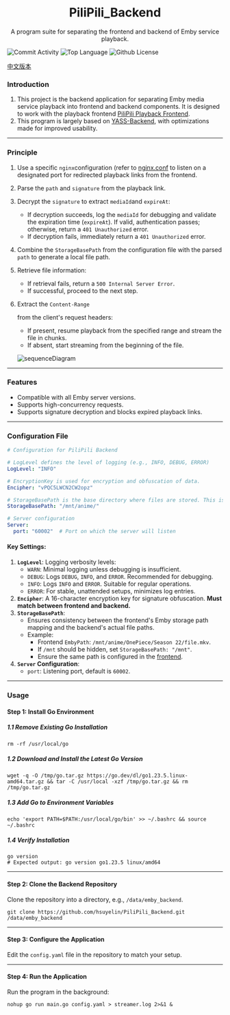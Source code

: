 <h1 align="center">PiliPili_Backend</h1>

<p align="center">A program suite for separating the frontend and backend of Emby service playback.</p>



![Commit Activity](https://img.shields.io/github/commit-activity/m/hsuyelin/PiliPili_Backend/main) ![Top Language](https://img.shields.io/github/languages/top/hsuyelin/PiliPili_Backend) ![Github License](https://img.shields.io/github/license/hsuyelin/PiliPili_Backend)



[中文版本](https://github.com/hsuyelin/PiliPili_Backend/blob/main/README_CN.md)

### Introduction

1. This project is the backend application for separating Emby media service playback into frontend and backend components. It is designed to work with the playback frontend [PiliPili Playback Frontend](https://github.com/hsuyelin/PiliPili_Frontend).
2. This program is largely based on [YASS-Backend](https://github.com/FacMata/YASS-Backend), with optimizations made for improved usability.

------

### Principle

1. Use a specific `nginx`configuration (refer to [nginx.conf](https://github.com/hsuyelin/PiliPili_Backend/blob/main/nginx/nginx.conf) to listen on a designated port for redirected playback links from the frontend.

2. Parse the `path` and `signature` from the playback link.

3. Decrypt the `signature` to extract `mediaId`and `expireAt`:

    - If decryption succeeds, log the `mediaId` for debugging and validate the expiration time (`expireAt`). If valid, authentication passes; otherwise, return a `401 Unauthorized` error.
    - If decryption fails, immediately return a `401 Unauthorized` error.

4. Combine the `StorageBasePath` from the configuration file with the parsed `path` to generate a local file path.

5. Retrieve file information:

    - If retrieval fails, return a `500 Internal Server Error`.
    - If successful, proceed to the next step.

6. Extract the `Content-Range`

   from the client's request headers:

    - If present, resume playback from the specified range and stream the file in chunks.
    - If absent, start streaming from the beginning of the file.

   ![sequenceDiagram](https://github.com/hsuyelin/PiliPili_Backend/blob/main/img/sequenceDiagram.png)

------

### Features

- Compatible with all Emby server versions.
- Supports high-concurrency requests.
- Supports signature decryption and blocks expired playback links.

------

### Configuration File

```yaml
# Configuration for PiliPili Backend

# LogLevel defines the level of logging (e.g., INFO, DEBUG, ERROR)
LogLevel: "INFO"

# EncryptionKey is used for encryption and obfuscation of data.
Encipher: "vPQC5LWCN2CW2opz"

# StorageBasePath is the base directory where files are stored. This is a prefix for the storage paths.
StorageBasePath: "/mnt/anime/"

# Server configuration
Server:
  port: "60002"  # Port on which the server will listen
```

#### Key Settings:

1. **`LogLevel`**: Logging verbosity levels:
    - `WARN`: Minimal logging unless debugging is insufficient.
    - `DEBUG`: Logs `DEBUG`, `INFO`, and `ERROR`. Recommended for debugging.
    - `INFO`: Logs `INFO` and `ERROR`. Suitable for regular operations.
    - `ERROR`: For stable, unattended setups, minimizes log entries.
2. **`Encipher`**: A 16-character encryption key for signature obfuscation. **Must match between frontend and backend.**
3. **`StorageBasePath`**:
    - Ensures consistency between the frontend's Emby storage path mapping and the backend's actual file paths.
    - Example:
        - Frontend `EmbyPath`: `/mnt/anime/OnePiece/Season 22/file.mkv`.
        - If `/mnt` should be hidden, set `StorageBasePath: "/mnt"`.
        - Ensure the same path is configured in the [frontend](https://github.com/hsuyelin/PiliPili_Frontend).
4. **`Server` Configuration**:
    - `port`: Listening port, default is `60002`.

------

### Usage

#### Step 1: Install Go Environment

##### 1.1 Remove Existing Go Installation

```shell
rm -rf /usr/local/go
```

##### 1.2 Download and Install the Latest Go Version

```shell
wget -q -O /tmp/go.tar.gz https://go.dev/dl/go1.23.5.linux-amd64.tar.gz && tar -C /usr/local -xzf /tmp/go.tar.gz && rm /tmp/go.tar.gz
```

##### 1.3 Add Go to Environment Variables

```shell
echo 'export PATH=$PATH:/usr/local/go/bin' >> ~/.bashrc && source ~/.bashrc
```

##### 1.4 Verify Installation

```shell
go version
# Expected output: go version go1.23.5 linux/amd64
```

------

#### Step 2: Clone the Backend Repository

Clone the repository into a directory, e.g., `/data/emby_backend`.

```shell
git clone https://github.com/hsuyelin/PiliPili_Backend.git /data/emby_backend
```

------

#### Step 3: Configure the Application

Edit the `config.yaml` file in the repository to match your setup.

------

#### Step 4: Run the Application

Run the program in the background:

```shell
nohup go run main.go config.yaml > streamer.log 2>&1 &
```